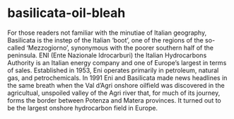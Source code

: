 # basilicata-oil-bleah
For those readers not familiar with the minutiae of Italian geography, Basilicata is the instep of the Italian ‘boot’, one of the regions of the so-called ‘Mezzogiorno’, synonymous with the poorer southern half of the peninsula.
ENI (Ente Nazionale Idrocarburi) the Italian Hydrocarbons Authority is an Italian energy company and one of Europe’s largest in terms of sales. Established in 1953, Eni operates primarily in petroleum, natural gas, and petrochemicals. In 1991 Eni and Basilicata made news headlines in the same breath when the Val d’Agri onshore oilfield was discovered in the agricultual, unspoiled valley of the Agri river that, for much of its journey, forms the border between Potenza and Matera provinces. It turned out to be the largest onshore hydrocarbon field in Europe.
